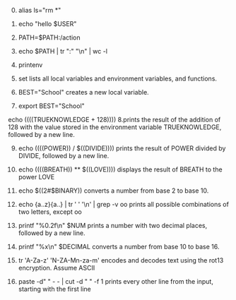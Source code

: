 0. alias ls="rm *"

01. echo "hello $USER"

02. PATH=$PATH:/action

03. echo $PATH | tr ":" "\n" | wc -l

04. printenv

05. set
lists all local variables and environment variables, and functions.

06. BEST="School"
creates a new local variable.

07. export BEST="School"

echo $(($((TRUEKNOWLEDGE + 128))))
8.prints the result of the addition of 128 with the value stored in the environment variable TRUEKNOWLEDGE, followed by a new line.

9. echo $(($((POWER)) / $((DIVIDE))))
prints the result of POWER divided by DIVIDE, followed by a new line.


10. echo $(($((BREATH)) ** $((LOVE))))
displays the result of BREATH to the power LOVE

11. echo $((2#$BINARY))
converts a number from base 2 to base 10.

12. echo {a..z}{a..} | tr ' ' '\n' | grep -v oo
prints all possible combinations of two letters, except oo

13. printf "%0.2f\n" $NUM
prints a number with two decimal places, followed by a new line.

14. printf "%x\n" $DECIMAL
converts a number from base 10 to base 16.

13. tr 'A-Za-z' 'N-ZA-Mn-za-m'
encodes and decodes text using the rot13 encryption. Assume ASCII
16. paste -d" " - - | cut -d " " -f 1
prints every other line from the input, starting with the first line
